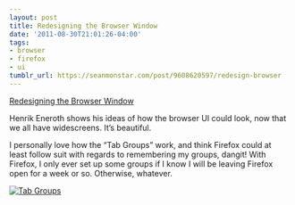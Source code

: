```yaml
---
layout: post
title: Redesigning the Browser Window
date: '2011-08-30T21:01:26-04:00'
tags:
- browser
- firefox
- ui
tumblr_url: https://seanmonstar.com/post/9608620597/redesign-browser
---
```

[Redesigning the Browser Window](http://blogg.antrop.se/interaktionsdesign/redesigning-the-browser-window/)  

Henrik Eneroth shows his ideas of how the browser UI could look, now that we all have widescreens. It’s beautiful.

I personally love how the “Tab Groups” work, and think Firefox could at least follow suit with regards to remembering my groups, dangit! With Firefox, I only ever set up some groups if I know I will be leaving Firefox open for a week or so. Otherwise, whatever.

[![Tab Groups](http://www.tumblr.com/photo/1280/9608488412/1/tumblr_lqrpd41hwH1qzhan1)](http://blogg.antrop.se/interaktionsdesign/redesigning-the-browser-window/)

